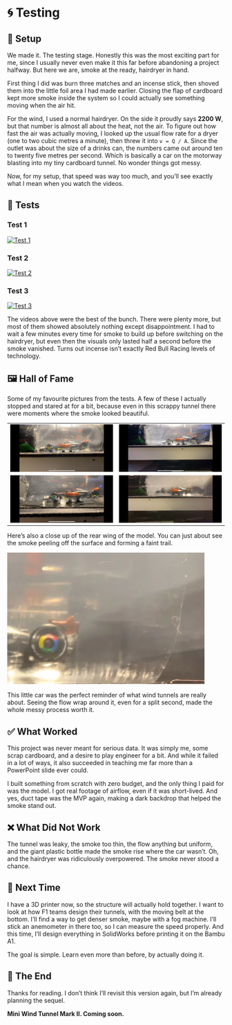 # 🌀 Testing

## 🔧 Setup

We made it. The testing stage. Honestly this was the most exciting part for me, since I usually never even make it this far before abandoning a project halfway. But here we are, smoke at the ready, hairdryer in hand.  

First thing I did was burn three matches and an incense stick, then shoved them into the little foil area I had made earlier. Closing the flap of cardboard kept more smoke inside the system so I could actually see something moving when the air hit.  

For the wind, I used a normal hairdryer. On the side it proudly says **2200 W**, but that number is almost all about the heat, not the air. To figure out how fast the air was actually moving, I looked up the usual flow rate for a dryer (one to two cubic metres a minute), then threw it into `v = Q / A`. Since the outlet was about the size of a drinks can, the numbers came out around ten to twenty five metres per second. Which is basically a car on the motorway blasting into my tiny cardboard tunnel. No wonder things got messy.  

Now, for my setup, that speed was way too much, and you’ll see exactly what I mean when you watch the videos.  

## 🎥 Tests

### Test 1  
[![Test 1](https://img.youtube.com/vi/LLgylJ2-jGY/0.jpg)](https://youtu.be/LLgylJ2-jGY)  

### Test 2  
[![Test 2](https://img.youtube.com/vi/l7FbIIrXdn4/0.jpg)](https://youtu.be/l7FbIIrXdn4)  

### Test 3  
[![Test 3](https://img.youtube.com/vi/qWAtWFcYQfM/0.jpg)](https://youtu.be/qWAtWFcYQfM)  

The videos above were the best of the bunch. There were plenty more, but most of them showed absolutely nothing except disappointment. I had to wait a few minutes every time for smoke to build up before switching on the hairdryer, but even then the visuals only lasted half a second before the smoke vanished. Turns out incense isn’t exactly Red Bull Racing levels of technology.  

## 🖼️ Hall of Fame

Some of my favourite pictures from the tests. A few of these I actually stopped and stared at for a bit, because even in this scrappy tunnel there were moments where the smoke looked beautiful.  

<table>
  <tr>
    <td><img src="pic1.webp" alt="pic1" width="250"></td>
    <td><img src="pic2.webp" alt="pic2" width="250"></td>
  </tr>
  <tr>
    <td><img src="pic3.webp" alt="pic3" width="250"></td>
    <td><img src="pic4.webp" alt="pic4" width="250"></td>
  </tr>
</table>

Here’s also a close up of the rear wing of the model. You can just about see the smoke peeling off the surface and forming a faint trail.  

![wing](wing.webp)  

This little car was the perfect reminder of what wind tunnels are really about. Seeing the flow wrap around it, even for a split second, made the whole messy process worth it.  

## ✅ What Worked

This project was never meant for serious data. It was simply me, some scrap cardboard, and a desire to play engineer for a bit. And while it failed in a lot of ways, it also succeeded in teaching me far more than a PowerPoint slide ever could.  

I built something from scratch with zero budget, and the only thing I paid for was the model. I got real footage of airflow, even if it was short-lived. And yes, duct tape was the MVP again, making a dark backdrop that helped the smoke stand out.  

## ❌ What Did Not Work

The tunnel was leaky, the smoke too thin, the flow anything but uniform, and the giant plastic bottle made the smoke rise where the car wasn’t. Oh, and the hairdryer was ridiculously overpowered. The smoke never stood a chance.  

## 🚀 Next Time

I have a 3D printer now, so the structure will actually hold together. I want to look at how F1 teams design their tunnels, with the moving belt at the bottom. I’ll find a way to get denser smoke, maybe with a fog machine. I’ll stick an anemometer in there too, so I can measure the speed properly. And this time, I’ll design everything in SolidWorks before printing it on the Bambu A1.  

The goal is simple. Learn even more than before, by actually doing it.  

## 🏁 The End

Thanks for reading. I don’t think I’ll revisit this version again, but I’m already planning the sequel.  

**Mini Wind Tunnel Mark II. Coming soon.**







